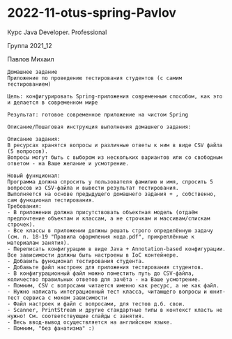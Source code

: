 # 2022-11-otus-spring-Pavlov
Курс Java Developer. Professional

Группа 2021_12

Павлов Михаил

    Домашнее задание
    Приложение по проведению тестирования студентов (с самим тестированием)
    
    Цель: конфигурировать Spring-приложения современным способом, как это и делается в современном мире
    
    Результат: готовое современное приложение на чистом Spring

    Описание/Пошаговая инструкция выполнения домашнего задания:
    
    Описание задания:
    В ресурсах хранятся вопросы и различные ответы к ним в виде CSV файла (5 вопросов).
    Вопросы могут быть с выбором из нескольких вариантов или со свободным ответом - на Ваше желание и усмотрение.
    
    Новый функционал:
    Программа должна спросить у пользователя фамилию и имя, спросить 5 вопросов из CSV-файла и вывести результат тестирования.
    Выполняется на основе предыдущего домашнего задания + , собственно, сам функционал тестирования.
    Требования:
    - В приложении должна присутствовать объектная модель (отдаём предпочтение объектам и классам, а не строчкам и массивам/спискам строчек).
    - Все классы в приложении должны решать строго определённую задачу (см. п. 18-19 "Правила оформления кода.pdf", прикреплённые к материалам занятия).
    - Переписать конфигурацию в виде Java + Annotation-based конфигурации. Все зависимости должны быть настроены в IoC контейнере.
    - Добавить функционал тестирования студента.
    - Добавьте файл настроек для приложения тестирования студентов.
    - В конфигурационный файл можно поместить путь до CSV-файла, количество правильных ответов для зачёта - на Ваше усмотрение.
    - Помним, CSV с вопросами читается именно как ресурс, а не как файл.
    - Нужно написать интеграционный тест класса, читающего вопросы и юнит-тест сервиса с моком зависимости
    - Файл настроек и файл с вопросами, для тестов д.б. свои.
    - Scanner, PrintStream и другие стандартные типы в контекст класть не нужно! См. соответствующие слайды с занятия.
    - Весь ввод-вывод осуществляется на английском языке.
    - Помним, "без фанатизма" :)